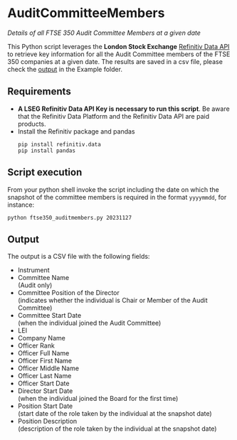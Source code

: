 # AuditCommitteeMembers
 _Details of all FTSE 350 Audit Committee Members at a given date_

This Python script leverages the **London Stock Exchange** [Refinitiv Data API](https://github.com/LSEG-API-Samples/Example.DataLibrary.Python) to retrieve key information for all the Audit Committee members of the FTSE 350 companies at a given date.
The results are saved in a csv file, please check the [output](https://github.com/tonyfregoli/AuditCommiteeMembers/blob/main/Example%20Output/ftse350_20230911_audit_officers.csv) in the Example folder.

## Requirements 
- **A LSEG Refinitiv Data API Key is necessary to run this script**. Be aware that the Refinitiv Data Platform and the Refinitiv Data API are paid products.
- Install the Refinitiv package and pandas
  ```shell
  pip install refinitiv.data
  pip install pandas
  ```

## Script execution

From your python shell invoke the script including the date on which the snapshot of the committee members is required in the format `yyyymmdd`, for instance:
```shell
python ftse350_auditmembers.py 20231127
```

## Output

The output is a CSV file with the following fields:
- Instrument
- Committee Name  
  (Audit only)
- Committee Position of the Director  
  (indicates whether the individual is Chair or Member of the Audit Committee)
- Committee Start Date  
  (when the individual joined the Audit Committee)
- LEI
- Company Name
- Officer Rank
- Officer Full Name
- Officer First Name
- Officer Middle Name
- Officer Last Name
- Officer Start Date
- Director Start Date  
  (when the individual joined the Board for the first time) 
- Position Start Date  
  (start date of the role taken by the individual at the snapshot date)   
- Position Description  
  (description of the role taken by the individual at the snapshot date)   


 
